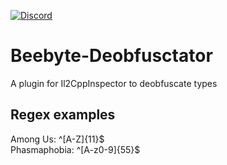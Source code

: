 [![Discord](https://img.shields.io/badge/Discord-Invite-7289DA.svg?logo=Discord&style=flat-square)](https://discord.gg/ufTgjGAyKg)
# Beebyte-Deobfusctator 
A plugin for Il2CppInspector to deobfuscate types

## Regex examples
Among Us: ^[A-Z]{11}$  
Phasmaphobia: ^[A-z0-9]{55}$
